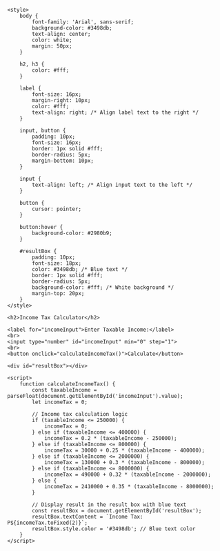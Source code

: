 <!DOCTYPE html>
<html lang="en">
<head>
    <meta charset="UTF-8">
    <meta name="viewport" content="width=device-width, initial-scale=1.0">
    <title>Income Tax Calculator</title>

    <style>
        body {
            font-family: 'Arial', sans-serif;
            background-color: #3498db;
            text-align: center;
            color: white;
            margin: 50px;
        }

        h2, h3 {
            color: #fff;
        }

        label {
            font-size: 16px;
            margin-right: 10px;
            color: #fff;
            text-align: right; /* Align label text to the right */
        }

        input, button {
            padding: 10px;
            font-size: 16px;
            border: 1px solid #fff;
            border-radius: 5px;
            margin-bottom: 10px;
        }

        input {
            text-align: left; /* Align input text to the left */
        }

        button {
            cursor: pointer;
        }

        button:hover {
            background-color: #2980b9;
        }

        #resultBox {
            padding: 10px;
            font-size: 18px;
            color: #3498db; /* Blue text */
            border: 1px solid #fff;
            border-radius: 5px;
            background-color: #fff; /* White background */
            margin-top: 20px;
        }
    </style>
</head>
<body>

    <h2>Income Tax Calculator</h2>

    <label for="incomeInput">Enter Taxable Income:</label>
    <br>
    <input type="number" id="incomeInput" min="0" step="1">
    <br>
    <button onclick="calculateIncomeTax()">Calculate</button>

    <div id="resultBox"></div>

    <script>
        function calculateIncomeTax() {
            const taxableIncome = parseFloat(document.getElementById('incomeInput').value);
            let incomeTax = 0;

            // Income tax calculation logic
            if (taxableIncome <= 250000) {
                incomeTax = 0;
            } else if (taxableIncome <= 400000) {
                incomeTax = 0.2 * (taxableIncome - 250000);
            } else if (taxableIncome <= 800000) {
                incomeTax = 30000 + 0.25 * (taxableIncome - 400000);
            } else if (taxableIncome <= 2000000) {
                incomeTax = 130000 + 0.3 * (taxableIncome - 800000);
            } else if (taxableIncome <= 8000000) {
                incomeTax = 490000 + 0.32 * (taxableIncome - 2000000);
            } else {
                incomeTax = 2410000 + 0.35 * (taxableIncome - 8000000);
            }

            // Display result in the result box with blue text
            const resultBox = document.getElementById('resultBox');
            resultBox.textContent = `Income Tax: P${incomeTax.toFixed(2)}`;
            resultBox.style.color = '#3498db'; // Blue text color
        }
    </script>

</body>
</html>



































































































































